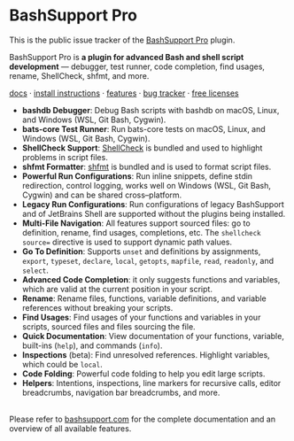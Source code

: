 # BashSupport Pro
This is the public issue tracker of the [BashSupport Pro](https://www.bashsupport.com/pro) plugin.

BashSupport Pro is **a plugin for advanced Bash and shell script development** — debugger, test runner, code completion, find usages, rename, ShellCheck, shfmt, and more. 

[docs](https://www.bashsupport.com/pro/) · [install instructions](https://www.bashsupport.com/pro/installation/) · [features](https://www.bashsupport.com/pro/features/) · [bug tracker](https://github.com/BashSupport-Pro/bashsupport-pro/issues) · [free licenses](https://www.bashsupport.com/pro/free-license/)
<br>

- **bashdb Debugger**: Debug Bash scripts with bashdb on macOS, Linux, and Windows (WSL, Git Bash, Cygwin).
- **bats-core Test Runner**: Run bats-core tests on macOS, Linux, and Windows (WSL, Git Bash, Cygwin).
- **ShellCheck Support**: [ShellCheck](https://github.com/koalaman/shellcheck) is bundled and used to highlight problems in script files.
- **shfmt Formatter**: [shfmt](https://github.com/mvdan/sh) is bundled and is used to format script files.
- **Powerful Run Configurations**: Run inline snippets, define stdin redirection, control logging, works well on Windows (WSL, Git Bash, Cygwin) and can be shared cross–platform.
- **Legacy Run Configurations**: Run configurations of legacy BashSupport and of JetBrains Shell are supported without the plugins being installed. 
- **Multi-File Navigation**: All features support sourced files: go to definition, rename, find usages, completions, etc. The `shellcheck source=` directive is used to support dynamic path values.
- **Go To Definition**: Supports `unset` and definitions by assignments, `export`, `typeset`, `declare`, `local`, `getopts`, `mapfile`, `read`, `readonly`, and `select`.  
- **Advanced Code Completion**: it only suggests functions and variables, which are valid at the current position in your script.
- **Rename**: Rename files, functions, variable definitions, and variable references without breaking your scripts.
- **Find Usages**: Find usages of your functions and variables in your scripts, sourced files and files sourcing the file.
- **Quick Documentation**: View documentation of your functions, variable, built-ins (`help`), and commands (`info`).
- **Inspections** (beta): Find unresolved references. Highlight variables, which could be `local`.   
- **Code Folding**: Powerful code folding to help you edit large scripts.
- **Helpers**: Intentions, inspections, line markers for recursive calls, editor breadcrumbs, navigation bar breadcrumbs, and more.

<br>Please refer to [bashsupport.com](https://www.bashsupport.com/pro/) for the complete documentation and an overview of all available features.
